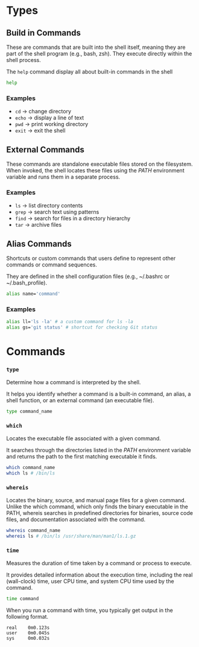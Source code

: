 # Types

## Build in Commands

These are commands that are built into the shell itself, meaning they are part of the shell program (e.g., bash, zsh). They execute directly within the shell process.

The `help` command display all about built-in commands in the shell

```sh
help
```

### Examples

- `cd` -> change directory
- `echo` -> display a line of text
- `pwd` -> print working directory
- `exit` -> exit the shell

## External Commands

These commands are standalone executable files stored on the filesystem. When invoked, the shell locates these files using the _PATH_ environment variable
and runs them in a separate process.

### Examples

- `ls` -> list directory contents
- `grep` -> search text using patterns
- `find` -> search for files in a directory hierarchy
- `tar` -> archive files

## Alias Commands

Shortcuts or custom commands that users define to represent other commands or command sequences.

They are defined in the shell configuration files (e.g., ~/.bashrc or ~/.bash_profile).

```sh
alias name='command'
```

### Examples

```sh
alias ll='ls -la' # a custom command for ls -la
alias gs='git status' # shortcut for checking Git status
```

# Commands

### `type`

Determine how a command is interpreted by the shell.

It helps you identify whether a command is a built-in command, an alias, a shell function, or an external command (an executable file).

```sh
type command_name
```

### `which`

Locates the executable file associated with a given command.

It searches through the directories listed in the _PATH_ environment variable and returns the path to the first matching executable it finds.

```sh
which command_name
which ls # /bin/ls
```

### `whereis`

Locates the binary, source, and manual page files for a given command. Unlike the which command, which only finds the binary executable in the PATH, whereis searches in predefined directories for binaries, source code files, and documentation associated with the command.

```sh
whereis command_name
whereis ls # /bin/ls /usr/share/man/man1/ls.1.gz
```

### `time`

Measures the duration of time taken by a command or process to execute.

It provides detailed information about the execution time, including the real (wall-clock) time, user CPU time, and system CPU time used by the command.

```sh
time command
```

When you run a command with time, you typically get output in the following format.

```
real    0m0.123s
user    0m0.045s
sys     0m0.032s
```
